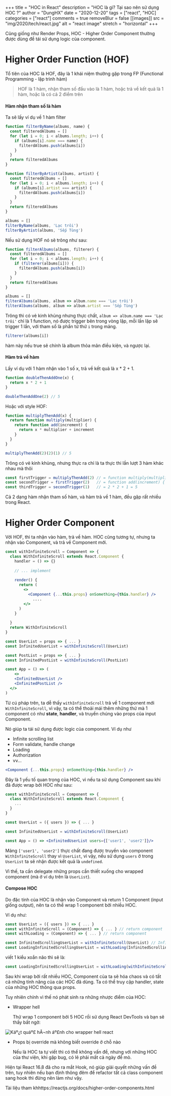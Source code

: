+++
title = "HOC in React"
description = "HOC là gì? Tại sao nên sử dụng HOC ?"
author = "DungHX"
date = "2020-12-20"
tags = ["react", "HOC]
categories = ["react"]
comments = true
removeBlur = false
[[images]]
  src = "img/2020/tech/react.jpg"
  alt = "react image"
  stretch = "horizontal"
+++

Cũng giống như Render Props, HOC - Higher Order Component thường được dùng để tái sử dụng logic của component.

# Higher Order Function (HOF)

Tổ tiên của HOC là HOF, đây là 1 khái niệm thường gặp trong FP (Functional Programming - lập trình hàm)

> HOF là 1 hàm, nhận tham số đầu vào là 1 hàm, hoặc trả về kết quả là 1 hàm, hoặc là có cả 2 điểm trên

#### Hàm nhận tham số là hàm

Ta sẽ lấy ví dụ về 1 hàm filter

```js
function filterByName(albums, name) {
  const filteredAlbums = []
  for (let i = 0; i < albums.length; i++) {
    if (albums[i].name === name) {
      filterdAlbums.push(albums[i])
    }
  }
  return filteredAlbums
}

function filterByArtist(albums, artist) {
  const filteredAlbums = []
  for (let i = 0; i < albums.length; i++) {
    if (albums[i].artist === artist) {
      filterdAlbums.push(albums[i])
    }
  }
  return filteredAlbums
}

albums = []
filterByName(albums, 'Lạc trôi')
filterByArtist(albums, 'Sếp Tùng')
```

Nếu sử dụng HOF nó sẽ trông như sau:

```js
function filterAlbums(albums, filterer) {
  const filteredAlbums = []
  for (let i = 0; i < albums.length; i++) {
    if (filterer(albums[i])) {
      filterdAlbums.push(albums[i])
    }
  }
  return filteredAlbums
}

albums = []
filterAlbums(albums, album => album.name === 'Lạc trôi')
filterAlbums(albums, album => album.artist === 'Sếp Tùng')
```

Trông thì có vẻ kinh khủng nhưng thực chất, `album => album.name === 'Lạc trôi'` chỉ là 1 function, nó được trigger bên trong vòng lặp, mỗi lần lặp sẽ trigger 1 lần, với tham số là phần tử thứ `i` trong mảng.

```js
filterer(albums[i])
```

hàm này nếu true sẽ chính là album thỏa mãn điều kiện, và ngược lại.

#### Hàm trả về hàm

Lấy ví dụ với 1 hàm nhận vào 1 số x, trả về kết quả là x * 2 + 1.

```js
function doubleThenAddOne(x) {
  return x * 2 + 1
}

doubleThenAddOne(2)	// 5
```

Hoặc với style HOF:

```js
function multiplyThenAdd(x) {
  return function multiply(multiplier) {
    return function add(increment) {
      return x * multiplier + increment
    }
  }
}

multiplyThenAdd(2)(2)(1) // 5
```

Trông có vẻ kinh khủng, nhưng thực ra chỉ là ta thực thi lần lượt 3 hàm khác nhau mà thôi

```js
const firstTrigger = multiplyThenAdd(2) // = function multiply(multiplier) { ... }
const secondTrigger = firstTrigger(2) 	// = function add(increment) { ... }
const thirdTrigger = secondTrigger(1)   // = 2 * 2 + 1 = 5
```

Cả 2 dạng hàm nhận tham số hàm, và hàm trả về 1 hàm, đều gặp rất nhiều trong React.

# Higher Order Component

Với HOF, thì ta nhận vào hàm, trả về hàm. HOC cũng tương tự, nhưng ta nhận vào Component, và trả về Component mới.

```jsx
const withInfiniteScroll = Component => {
  class WithInfiniteScroll extends React.Component {
    handler = () => {}
    
    // ... implement
    
    render() {
      return (
        <>
          <Component {...this.props} onSomething={this.handler} />
        	....
        </>
      )
    }
    
  }
  return WithInfiniteScroll
}

const UserList = props => { ... }
const InfinitedUserList = withInfiniteScroll(UserList)

const PostList = props => { ... }
const InfinitedPostList = withInfiniteScroll(PostList)

const App = () => (
	<>
  	<InfinitedUserList />
    <InfinitedPostList />
  </>
)
```

Từ cú pháp trên, ta dễ thấy `withInfiniteScroll` trả về 1 component mới `WithInfiniteScroll`, vì vậy, ta có thể thoải mái thêm những thứ mà 1 component có như **state**, **handler**, và truyền chúng vào props của input Component.

Nó giúp ta tái sử dụng được logic của component. Ví dụ như

* Infinite scrolling list
* Form validate, handle change
* Loading
* Authorization
* vv...

```jsx
<Component {...this.props} onSomething={this.handler} />
```

Đây là 1 yếu tố quan trọng của HOC, vì nếu ta sử dụng Component sau khi đã được wrap bởi HOC như sau:

```jsx
const withInfiniteScroll = Component => {
  class WithInfiniteScroll extends React.Component {
    ...
  }
}

const UserList = ({ users }) => { ... }

const InfinitedUserList = withInfiniteScroll(UserList)

const App = () => <InfinitedUserList users={['user1', 'user2']}/>
```

Mảng `['user1', 'user2']` thực chất đang được truyền vào component `WithInfiniteScroll` thay vì `UserList`, vì vậy, nếu sử dụng `users` ở trong `UserList` ta sẽ nhận được kết quả là `undefined`.

Vì thế, ta cần delegate những props cần thiết xuống cho wrapped component (mà ở ví dụ trên là `UserList`).

#### Compose HOC

Do đặc tính của HOC là nhận vào Component và return 1 Component (input giống output), nên ta có thể wrap 1 component bởi nhiều HOC.

Ví dụ như:

```jsx
const UserList = ({ users }) => { ... }
const withInfiniteScroll = (Component) => { ... } // return component
const withLoading = (Component) => { ... } // return component

const InfinitedScrollingUserList = withInfiniteScroll(UserList) // InfinitedScrollingUserList is a component
const LoadingInfinitedScrollingUserList = withLoading(InfinitedScrollingUserList) // LoadingInfinitedScrollingUserList is also a component
```

viết 1 kiểu xoắn não thì sẽ là:

```jsx
const LoadingInfinitedScrollingUserList = withLoading(withInfiniteScroll(UserList)) 
```

Sau khi wrap bởi rất nhiều HOC, Component của ta sẽ hóa chaos và có tất cả những tính năng của các HOC đã dùng. Ta có thể truy cập handler, state của những HOC thông qua props.

Tuy nhiên chính vì thế nó phát sinh ra những nhược điểm của HOC:

* Wrapper hell

  Thử wrap 1 component bởi 5 HOC rồi sử dụng React DevTools và bạn sẽ thấy bất ngờ:

![Káº¿t quáº£ hÃ¬nh áº£nh cho wrapper hell react](https://cdn-images-1.medium.com/max/1200/1*SU5_ws88Kh_Oio_L4Myhvg.png)

* Props bị override mà không biết override ở chỗ nào

  Nếu là HOC ta tự viết thì có thể không vấn đề, nhưng với những HOC của thư viện, khi gặp bug, có lẽ phải mất cả ngày để mò.

Hiện tại React 16.8 đã cho ra mắt Hook, nó giúp giải quyết những vấn đề trên, tuy nhiên nếu bạn định thông đêm để refactor tất cả class component sang hook thì đừng nên làm như vậy.

Tài liệu tham khhttps://reactjs.org/docs/higher-order-components.html
